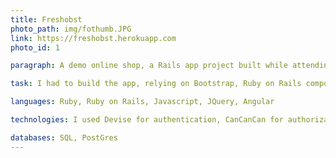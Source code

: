 ```yaml
---
title: Freshobst
photo_path: img/fothumb.JPG
link: https://freshobst.herokuapp.com
photo_id: 1

paragraph: A demo online shop, a Rails app project built while attending the CareerFoundry GmbH school

task: I had to build the app, relying on Bootstrap, Ruby on Rails components, Javascript, some JQuery and some Angular

languages: Ruby, Ruby on Rails, Javascript, JQuery, Angular

technologies: I used Devise for authentication, CanCanCan for authorization, SendGrid as mailer, Stripe for online payments, Redis for caching, RSpec, FactoryGirl for testing and mockups, Heroku for production

databases: SQL, PostGres
---
```

